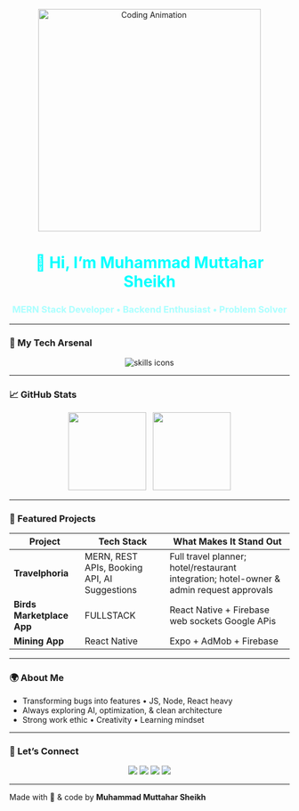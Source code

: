 <p align="center">
  <img src="https://i.pinimg.com/originals/90/70/32/9070324cdfc07c68d60eed0c39e77573.gif" width="400" alt="Coding Animation"/>
</p>

<h1 align="center" style="color:#00ffff">👋 Hi, I’m Muhammad Muttahar Sheikh</h1>
<h3 align="center" style="color:#aaffff">MERN Stack Developer • Backend Enthusiast • Problem Solver</h3>

---

### 🧰 My Tech Arsenal  
<p align="center">
  <img src="https://skillicons.dev/icons?i=html,css,js,ts,react,redux,nodejs,express,mongodb,docker,git,github,tailwind,python,c++,c,electronjs" alt="skills icons"/>
</p>

---

### 📈 GitHub Stats  
<p align="center">
  <img src="https://github-readme-stats.vercel.app/api?username=muttahar123&show_icons=true&theme=dark&bg_color=0d1117" height="140"/>
  &nbsp;
  <img src="https://github-readme-streak-stats.herokuapp.com/?user=muttahar123&theme=dark" height="140"/>
</p>

---

### 🚀 Featured Projects  

| Project | Tech Stack | What Makes It Stand Out |
|---------|------------|--------------------------|
| **Travelphoria** | MERN, REST APIs, Booking API, AI Suggestions | Full travel planner; hotel/restaurant integration; hotel-owner & admin request approvals |
| **Birds Marketplace App** | FULLSTACK | React Native + Firebase web sockets Google APis  |
| **Mining App** | React Native | Expo + AdMob + Firebase |

---

### 🌍 About Me  

- Transforming bugs into features • JS, Node, React heavy  
- Always exploring AI, optimization, & clean architecture  
- Strong work ethic • Creativity • Learning mindset  

---

### 🤝 Let’s Connect  

<p align="center">
  <a href="https://twitter.com/muttahar_sheikh"><img src="https://img.shields.io/badge/Twitter-1DA1F2?style=for-the-badge&logo=twitter&logoColor=white"/></a>
  <a href="https://linkedin.com/in/muttahar123"><img src="https://img.shields.io/badge/LinkedIn-0077B5?style=for-the-badge&logo=linkedin&logoColor=white"/></a>
  <a href="mailto:itxmuttahar@gmail.com"><img src="https://img.shields.io/badge/Email-D14836?style=for-the-badge&logo=gmail&logoColor=white"/></a>
  <a href="https://github.com/muttahar123"><img src="https://img.shields.io/badge/GitHub-181717?style=for-the-badge&logo=github&logoColor=white"/></a>
</p>

---

Made with 🖤 & code by **Muhammad Muttahar Sheikh**
